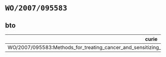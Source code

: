 # `WO/2007/095583`

## bto

| curie                                                                                                              |   usages | nodes                                             |
|--------------------------------------------------------------------------------------------------------------------|----------|---------------------------------------------------|
| WO/2007/095583:Methods_for_treating_cancer_and_sensitizing_cancer_cells_using_the_serine_protease_inhibitor_maspin |        1 | [BTO:0004434](https://bioregistry.io/BTO:0004434) |


